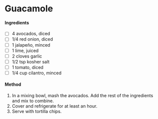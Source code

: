 <!-- TAG: accoutrements -->
<!-- TAG: sauce -->
<!-- TAG: appetizer -->
<!-- TAG: vegetarian -->
<!-- TAG: vegan -->
<!-- TAG: gluten free -->
<!-- TAG: side -->

# Guacamole

#### Ingredients

- [ ] 4 avocados, diced
- [ ] 1/4 red onion, diced
- [ ] 1 jalapeño, minced
- [ ] 1 lime, juiced
- [ ] 2 cloves garlic
- [ ] 1/2 tsp kosher salt
- [ ] 1 tomato, diced
- [ ] 1/4 cup cilantro, minced

#### Method

1. In a mixing bowl, mash the avocados. Add the rest of the ingredients and mix to combine.
2. Cover and refrigerate for at least an hour.
3. Serve with tortilla chips.
